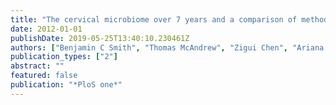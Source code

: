 ```yaml
---
title: "The cervical microbiome over 7 years and a comparison of methodologies for its characterization"
date: 2012-01-01
publishDate: 2019-05-25T13:40:10.230461Z
authors: ["Benjamin C Smith", "Thomas McAndrew", "Zigui Chen", "Ariana Harari", "David M Barris", "Shankar Viswanathan", "Ana Cecilia Rodriguez", "Phillip Castle", "Rolando Herrero", "Mark Schiffman", " others"]
publication_types: ["2"]
abstract: ""
featured: false
publication: "*PloS one*"
---
```


